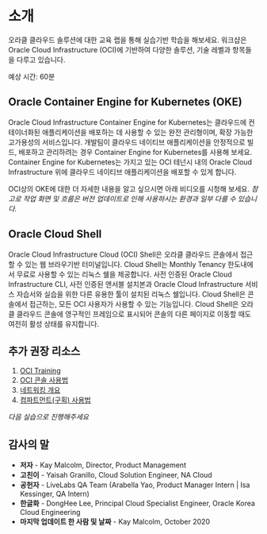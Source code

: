 # 소개

오라클 클라우드 솔루션에 대한 교육 랩을 통해 실습기반 학습을 해보세요. 워크샵은 Oracle Cloud Infrastructure (OCI)에 기반하여 다양한 솔루션, 기술 레벨과 항목들을 다루고 있습니다. 

예상 시간: 60분

## Oracle Container Engine for Kubernetes (OKE)

Oracle Cloud Infrastructure Container Engine for Kubernetes는 클라우드에 컨테이너화된 애플리케이션을 배포하는 데 사용할 수 있는 완전 관리형이며, 확장 가능한 고가용성의 서비스입니다. 개발팀이 클라우드 네이티브 애플리케이션을 안정적으로 빌드, 배포하고 관리하려는 경우 Container Engine for Kubernetes를 사용해 보세요. Container Engine for Kubernetes는 가지고 있는 OCI 테넌시 내의 Oracle Cloud Infrastructure 위에 클라우드 네이티브 애플리케이션을 배포할 수 있게 합니다.

OCI상의 OKE에 대한 더 자세한 내용을 알고 싶으시면 아래 비디오를 시청해 보세요. *참고로 작업 화면 및 흐름은 버전 업데이트로 인해 사용하시는 환경과 일부 다를 수 있습니다.*

[](youtube:Qzc5K6xkEdU)

## Oracle Cloud Shell

Oracle Cloud Infrastructure Cloud (OCI) Shell은 오라클 클라우드 콘솔에서 접근할 수 있는 웹 브라우기반 터미널입니다. Cloud Shell는 Monthly Tenancy 한도내에서 무료로 사용할 수 있는 리눅스 쉘을 제공합니다. 사전 인증된 Oracle Cloud Infrastructure CLI, 사전 인증된 앤서블 설치본과 Oracle Cloud Infrastructure 서비스 자습서와 실습을 위한 다른 유용한 툴이 설치된 리눅스 쉘입니다. Cloud Shell은 콘솔에서 접근하는, 모든 OCI 사용자가 사용할 수 있는 기능입니다. Cloud Shell은 오라클 클라우드 콘솔에 영구적인 프레임으로 표시되어 콘솔의 다른 페이지로 이동할 때도 여전히 활성 상태를 유지합니다.

[](youtube:J51BXxlCbOY)


## 추가 권장 리소스

1. [OCI Training](https://cloud.oracle.com/en_US/iaas/training)
2. [OCI 콘솔 사용법](https://docs.us-phoenix-1.oraclecloud.com/Content/GSG/Concepts/console.htm)
3. [네트워킹 개요](https://docs.us-phoenix-1.oraclecloud.com/Content/Network/Concepts/overview.htm)
4. [컴파트먼트(구획) 사용법](https://docs.us-phoenix-1.oraclecloud.com/Content/GSG/Concepts/concepts.htm)

*다음 실습으로 진행해주세요*

## 감사의 말

- **저자** - Kay Malcolm, Director, Product Management
- **고친이** - Yaisah Granillo, Cloud Solution Engineer, NA Cloud
- **공헌자** - LiveLabs QA Team (Arabella Yao, Product Manager Intern | Isa Kessinger, QA Intern)
- **한글화** - DongHee Lee, Principal Cloud Specialist Engineer, Oracle Korea Cloud Engineering
- **마지막 업데이트 한 사람 및 날짜** - Kay Malcolm, October 2020


